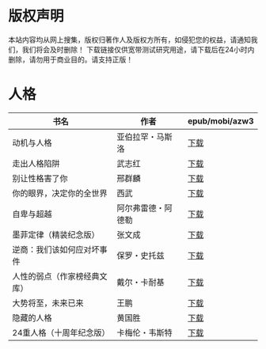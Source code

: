 # 版权声明

本站内容均从网上搜集，版权归著作人及版权方所有，如侵犯您的权益，请通知我们，我们将会及时删除！ 下载链接仅供宽带测试研究用途，请下载后在24小时内删除，请勿用于商业目的。请支持正版！

# 人格

| 书名 | 作者 | epub/mobi/azw3 |
| --- | --- | --- |
| 动机与人格 | 亚伯拉罕・马斯洛 | [下载](https://url89.ctfile.com/f/31084289-1375495429-a9bbbc?p=8866) |
| 走出人格陷阱 | 武志红 | [下载](https://url89.ctfile.com/f/31084289-1357000846-80193c?p=8866) |
| 别让性格害了你 | 邢群麟 | [下载](https://url89.ctfile.com/f/31084289-1356991894-bc5bb0?p=8866) |
| 你的眼界，决定你的全世界 | 西武 | [下载](https://url89.ctfile.com/f/31084289-1357034995-9b80ed?p=8866) |
| 自卑与超越 | 阿尔弗雷德・阿德勒 | [下载](https://url89.ctfile.com/f/31084289-1357034974-0a7e53?p=8866) |
| 墨菲定律（精装纪念版） | 张文成 | [下载](https://url89.ctfile.com/f/31084289-1357031155-58fe32?p=8866) |
| 逆商：我们该如何应对坏事件 | 保罗・史托兹 | [下载](https://url89.ctfile.com/f/31084289-1357030930-e4a251?p=8866) |
| 人性的弱点（作家榜经典文库） | 戴尔・卡耐基 | [下载](https://url89.ctfile.com/f/31084289-1357027351-1d2ccc?p=8866) |
| 大势将至，未来已来 | 王鹏 | [下载](https://url89.ctfile.com/f/31084289-1357025284-f820b9?p=8866) |
| 隐藏的人格 | 黄国胜 | [下载](https://url89.ctfile.com/f/31084289-1357024195-e4abf0?p=8866) |
| 24重人格（十周年纪念版） | 卡梅伦・韦斯特 | [下载](https://url89.ctfile.com/f/31084289-1357007740-d16ede?p=8866) |

